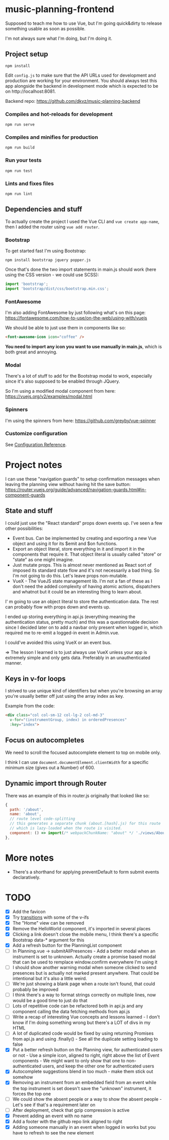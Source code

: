 # music-planning-frontend
Supposed to teach me how to use Vue, but I'm going quick&dirty to release something usable as soon as possible.

I'm not always sure what I'm doing, but I'm doing it.

## Project setup
```
npm install
```

Edit `config.js` to make sure that the API URLs used for development and production are working for your environment. You should always test this app alongside the backend in development mode which is expected to be on http://localhost:8081.

Backend repo: https://github.com/dkvz/music-planning-backend

### Compiles and hot-reloads for development
```
npm run serve
```

### Compiles and minifies for production
```
npm run build
```

### Run your tests
```
npm run test
```

### Lints and fixes files
```
npm run lint
```

## Dependencies and stuff
To actually create the project I used the Vue CLI and `vue create app-name`, then I added the router using `vue add router`.

### Bootstrap
To get started fast I'm using Bootstrap:
```
npm install bootstrap jquery popper.js
```

Once that's done the two import statements in main.js should work (here using the CSS version - we could use SCSS):
```js
import 'bootstrap';
import 'bootstrap/dist/css/bootstrap.min.css';
```

### FontAwesome
I'm also adding FontAwesome by just following what's on this page: https://fontawesome.com/how-to-use/on-the-web/using-with/vuejs

We should be able to just use them in components like so:
```html
<font-awesome-icon icon="coffee" />
```

**You need to import any icon you want to use manually in main.js**, which is both great and annoying.

### Modal
There's a lot of stuff to add for the Bootstrap modal to work, especially since it's also supposed to be enabled through JQuery.

So I'm using a modified modal component from here: https://vuejs.org/v2/examples/modal.html

### Spinners
I'm using the spinners from here: https://github.com/greyby/vue-spinner

### Customize configuration
See [Configuration Reference](https://cli.vuejs.org/config/).

# Project notes
I can use these "navigation guards" to setup confirmation messages when leaving the planning view without having hit the save button: https://router.vuejs.org/guide/advanced/navigation-guards.html#in-component-guards

## State and stuff
I could just use the "React standard" props down events up. I've seen a few other possibilities:
* Event bus. Can be implemented by creating and exporting a new Vue object and using it for its $emit and $on functions.
* Export an object literal, store everything in it and import it in the components that require it. That object literal is usually called "store" or "state" as one might imagine.
* Just mutate props. This is almost never mentioned as React sort of imposed its standard state flow and it's not necessarily a bad thing. So I'm not going to do this. Let's leave props non-mutable.
* VueX - The VueJS state management lib. I'm not a fan of these as I don't need the added complexity of having atomic actions, dispatchers and whatnot but it could be an interesting thing to learn about.

I' m going to use an object literal to store the authentication data. The rest can probably flow with props down and events up.

I ended up storing everything in api.js (everything meaning the authentication status, pretty much) and this was a questionnable decision since I decided later on to add a navbar only present when logged in, which required me to re-emit a logged-in event in Admin.vue.

I could've avoided this using VueX or an event bus.

=> The lesson I learned is to just always use VueX unless your app is extremely simple and only gets data. Preferably in an unauthenticated manner.

## Keys in v-for loops
I strived to use unique kind of identifiers but when you're browsing an array you're usually better off just using the array index as key.

Example from the code:
```html
<div class="col col-sm-12 col-lg-2 col-md-3"
  v-for="(instrumentGroup, index) in orderedPresences" 
  :key="index">
```

## Focus on autocompletes
We need to scroll the focused autocomplete element to top on mobile only.

I think I can use `document.documentElement.clientWidth` for a specific minimum size (gives out a Number) of 600.

## Dynamic import through Router
There was an example of this in router.js originally that looked like so:
```js
{
  path: '/about',
  name: 'about',
  // route level code-splitting
  // this generates a separate chunk (about.[hash].js) for this route
  // which is lazy-loaded when the route is visited.
  component: () => import(/* webpackChunkName: "about" */ './views/About.vue')
},
```

# More notes
* There's a shorthand for applying preventDefault to form submit events declaratively.

# TODO
- [x] Add the favicon
- [x] Try [transitions](https://vuejs.org/v2/guide/transitions.html) with some of the v-ifs
- [x] The "Home" view can be removed
- [x] Remove the HelloWorld component, it's imported in several places
- [x] Clicking a link doesn't close the mobile menu, I think there's a specific Bootstrap data-* argument for this
- [x] Add a refresh button for the PlanningList component
- [ ] In Planning.vue -> submitAllPresences - Add a better modal when an instrument is set to unknown. Actually create a promise based modal that can be used to remplace window.confirm everywhere I'm using it
- [ ] I should show another warning modal when someone clicked to send presences but is actually not marked present anywhere. That could be intentional but it's also a little weird.
- [ ] We're just showing a blank page when a route isn't found, that could probably be improved
- [ ] I think there's a way to format strings correctly on multiple lines, now would be a good time to just do that
- [ ] Lots of repetitive code can be refactored both in api.js and any component calling the data fetching methods from api.js
- [ ] Write a recap of interesting Vue concepts and lessons learned -  I don't know if I'm doing something wrong but there's a LOT of divs in my HTML
- [ ] A lot of duplicated code would be fixed by using returning Promises from api.js and using .finally() - See all the duplicate setting loading to false
- [x] Put a better refresh button on the Planning view, for authenticated users or not - Use a simple icon, aligned to right, right above the list of Event components - We might want to only show that one to non-authenticated users, and keep the other one for authenticated users
- [x] Autocomplete suggestions blend in too much - make them stick out somehow
- [x] Removing an instrument from an embedded field from an event while the top instrument is set doesn't save the "unknown" instrument, it forces the top one
- [ ] We could show the absent people or a way to show the absent people - Let's see if that's a requirement later on
- [ ] After deployment, check that gzip compression is active
- [x] Prevent adding an event with no name
- [x] Add a footer with the github repo link aligned to right
- [x] Adding someone manually in an event when logged in works but you have to refresh to see the new element